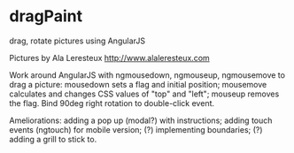 # dragPaint
drag, rotate pictures using AngularJS

Pictures by Ala Leresteux http://www.alaleresteux.com

Work around AngularJS with ngmousedown, ngmouseup, ngmousemove to drag a picture:
  mousedown sets a flag and initial position;
  mousemove calculates and changes CSS values of "top" and "left";
  mouseup removes the flag.
Bind 90deg right rotation to double-click event.

Ameliorations: 
  adding a pop up (modal?) with instructions;
  adding touch events (ngtouch) for mobile version;
  (?) implementing boundaries;
  (?) adding a grill to stick to.
